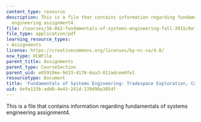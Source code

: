 ```yaml
---
content_type: resource
description: This is a file that contains information regarding fundamentals of systems
  engineering assignment4.
file: /courses/16-842-fundamentals-of-systems-engineering-fall-2015/6efe133badd04e43241d139d90a3054f_MIT16_842F15_Assignment4.pdf
file_type: application/pdf
learning_resource_types:
- Assignments
license: https://creativecommons.org/licenses/by-nc-sa/4.0/
ocw_type: OCWFile
parent_title: Assignments
parent_type: CourseSection
parent_uid: e05910ee-9d33-4170-6aa3-011adcee6fe1
resourcetype: Document
title: 'Fundamentals of Systems Engineering: Tradespace Exploration, Concept Selection'
uid: 6efe133b-add0-4e43-241d-139d90a3054f
---
```

This is a file that contains information regarding fundamentals of systems engineering assignment4.